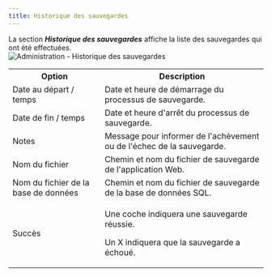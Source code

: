 ```yaml
---
title: Historique des sauvegardes
---
```

La section ***Historique des sauvegardes*** affiche la liste des sauvegardes qui ont été effectuées.  
![Administration - Historique des sauvegardes](/img/fr/server/clip10404.png) 

<table>
	<tr>
		<th>
Option 
		</th>
		<th>
Description 
		</th>
	</tr>
	<tr>
		<td>
Date au départ / temps 
		</td>
		<td>
Date et heure de démarrage du processus de sauvegarde. 
		</td>
	</tr>
	<tr>
		<td>
Date de fin / temps 
		</td>
		<td>
Date et heure d&apos;arrêt du processus de sauvegarde. 
		</td>
	</tr>
	<tr>
		<td>
Notes 
		</td>
		<td>
Message pour informer de l&apos;achèvement ou de l&apos;échec de la sauvegarde. 
		</td>
	</tr>
	<tr>
		<td>
Nom du fichier 
		</td>
		<td>
Chemin et nom du fichier de sauvegarde de l&apos;application Web. 
		</td>
	</tr>
	<tr>
		<td>
Nom du fichier de la base de données 
		</td>
		<td>
Chemin et nom du fichier de sauvegarde de la base de données SQL. 
		</td>
	</tr>
	<tr>
		<td>
Succès 
		</td>
		<td>

Une coche indiquera une sauvegarde réussie.  

Un X indiquera que la sauvegarde a échoué. 
		</td>
	</tr>
</table>


